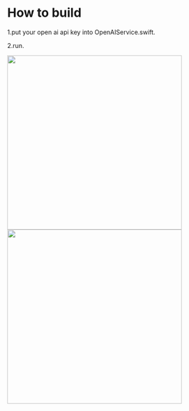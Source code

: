 # How to build

1.put your open ai api key into OpenAIService.swift.

2.run.

<img src=https://github.com/user-attachments/assets/ddb4e58b-8492-4aff-a759-ef27c058287e width=400> <img src=https://github.com/user-attachments/assets/ab50c898-6f5e-49c3-9eba-b759efcdabb8 width=400>
